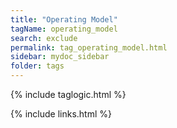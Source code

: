 ```yaml
---
title: "Operating Model"
tagName: operating_model
search: exclude
permalink: tag_operating_model.html
sidebar: mydoc_sidebar
folder: tags
---
```

{% include taglogic.html %}

{% include links.html %}
